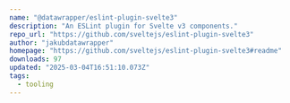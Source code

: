 ```yaml
---
name: "@datawrapper/eslint-plugin-svelte3"
description: "An ESLint plugin for Svelte v3 components."
repo_url: "https://github.com/sveltejs/eslint-plugin-svelte3"
author: "jakubdatawrapper"
homepage: "https://github.com/sveltejs/eslint-plugin-svelte3#readme"
downloads: 97
updated: "2025-03-04T16:51:10.073Z"
tags: 
  - tooling
---
```

